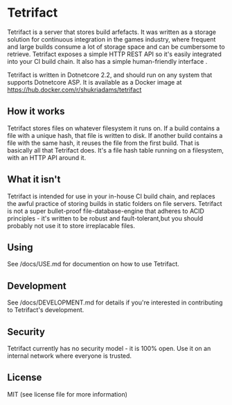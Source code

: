 # Tetrifact

Tetrifact is a server that stores build arfefacts. It was written as a storage solution for continuous integration in the games industry, where frequent and large builds consume a lot of storage space and can be cumbersome to retrieve. Tetrifact exposes a simple HTTP REST API so it's easily integrated into your CI build chain. It also has a simple human-friendly interface .

Tetrifact is written in Dotnetcore 2.2, and should run on any system that supports Dotnetcore ASP. It is available as a Docker image at https://hub.docker.com/r/shukriadams/tetrifact


## How it works

Tetrifact stores files on whatever filesystem it runs on. If a build contains a file with a unique hash, that file is written to disk. If another build contains a file with the same hash, it reuses the file from the first build. That is basically all that Tetrifact does. It's a file hash table running on a filesystem, with an HTTP API around it. 


## What it isn't

Tetrifact is intended for use in your in-house CI build chain, and replaces the awful practice of storing builds in static folders on file servers. Tetrifact is not a super bullet-proof file-database-engine that adheres to ACID principles - it's written to be robust and fault-tolerant,but you should probably not use it to store irreplacable files. 


## Using

See /docs/USE.md for documention on how to use Tetrifact.


## Development

See /docs/DEVELOPMENT.md for details if you're interested in contributing to Tetrifact's development.


## Security

Tetrifact currently has no security model - it is 100% open. Use it on an internal network where everyone is trusted. 


## License

MIT (see license file for more information)